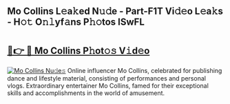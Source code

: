 ## Mo Collins L𝚎a𝚔ed N𝚞𝚍e - Part-F1T Vi𝚍𝚎o L𝚎a𝚔s - H𝚘𝚝 O𝚗𝚕yf𝚊ns P𝚑𝚘tos ISwFL

# <h2><a href="http://kf3wyc.oniu.top/?m=Mo+Collins">🔗👉 🔴 Mo Collins P𝚑ot𝚘𝚜 V𝚒d𝚎o</a></h2>

[![Mo Collins Nu𝚍e𝚜](https://i.imgur.com/0qMVB7G.gif)](http://kf3wyc.oniu.top/?m=Mo+Collins)
Online influencer Mo Collins, celebrated for publishing dance and lifestyle material, consisting of performances and personal vlogs. Extraordinary entertainer Mo Collins, famed for their exceptional skills and accomplishments in the world of amusement.  
